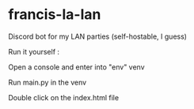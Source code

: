 # francis-la-lan
Discord bot for my LAN parties (self-hostable, I guess)

Run it yourself :

Open a console and enter into "env" venv

Run main.py in the venv

Double click on the index.html file

